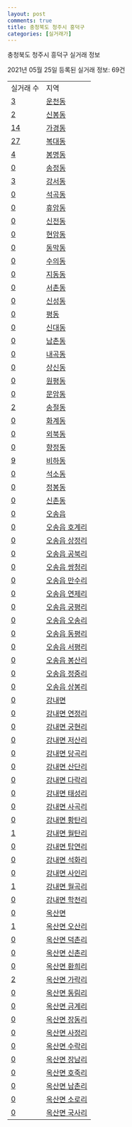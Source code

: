 ```yaml
---
layout: post
comments: true
title: 충청북도 청주시 흥덕구
categories: [실거래가]
---
```


충청북도 청주시 흥덕구 실거래 정보

2021년 05월 25일 등록된 실거래 정보: 69건


<table>
  <tr>
    <td>실거래 수</td>
    <td>지역</td>
  </tr>

  
  <tr>
    <td><a href="4311310400.html">3</a></td>
    <td><a href="4311310400.html">운천동</a></td>
  </tr>
    

  <tr>
    <td><a href="4311310500.html">2</a></td>
    <td><a href="4311310500.html">신봉동</a></td>
  </tr>
    

  <tr>
    <td><a href="4311311300.html">14</a></td>
    <td><a href="4311311300.html">가경동</a></td>
  </tr>
    

  <tr>
    <td><a href="4311311400.html">27</a></td>
    <td><a href="4311311400.html">복대동</a></td>
  </tr>
    

  <tr>
    <td><a href="4311311500.html">4</a></td>
    <td><a href="4311311500.html">봉명동</a></td>
  </tr>
    

  <tr>
    <td><a href="4311311600.html">0</a></td>
    <td><a href="4311311600.html">송정동</a></td>
  </tr>
    

  <tr>
    <td><a href="4311311700.html">3</a></td>
    <td><a href="4311311700.html">강서동</a></td>
  </tr>
    

  <tr>
    <td><a href="4311311800.html">0</a></td>
    <td><a href="4311311800.html">석곡동</a></td>
  </tr>
    

  <tr>
    <td><a href="4311311900.html">0</a></td>
    <td><a href="4311311900.html">휴암동</a></td>
  </tr>
    

  <tr>
    <td><a href="4311312000.html">0</a></td>
    <td><a href="4311312000.html">신전동</a></td>
  </tr>
    

  <tr>
    <td><a href="4311312100.html">0</a></td>
    <td><a href="4311312100.html">현암동</a></td>
  </tr>
    

  <tr>
    <td><a href="4311312200.html">0</a></td>
    <td><a href="4311312200.html">동막동</a></td>
  </tr>
    

  <tr>
    <td><a href="4311312300.html">0</a></td>
    <td><a href="4311312300.html">수의동</a></td>
  </tr>
    

  <tr>
    <td><a href="4311312400.html">0</a></td>
    <td><a href="4311312400.html">지동동</a></td>
  </tr>
    

  <tr>
    <td><a href="4311312500.html">0</a></td>
    <td><a href="4311312500.html">서촌동</a></td>
  </tr>
    

  <tr>
    <td><a href="4311312600.html">0</a></td>
    <td><a href="4311312600.html">신성동</a></td>
  </tr>
    

  <tr>
    <td><a href="4311312700.html">0</a></td>
    <td><a href="4311312700.html">평동</a></td>
  </tr>
    

  <tr>
    <td><a href="4311312800.html">0</a></td>
    <td><a href="4311312800.html">신대동</a></td>
  </tr>
    

  <tr>
    <td><a href="4311312900.html">0</a></td>
    <td><a href="4311312900.html">남촌동</a></td>
  </tr>
    

  <tr>
    <td><a href="4311313000.html">0</a></td>
    <td><a href="4311313000.html">내곡동</a></td>
  </tr>
    

  <tr>
    <td><a href="4311313100.html">0</a></td>
    <td><a href="4311313100.html">상신동</a></td>
  </tr>
    

  <tr>
    <td><a href="4311313200.html">0</a></td>
    <td><a href="4311313200.html">원평동</a></td>
  </tr>
    

  <tr>
    <td><a href="4311313300.html">0</a></td>
    <td><a href="4311313300.html">문암동</a></td>
  </tr>
    

  <tr>
    <td><a href="4311313400.html">2</a></td>
    <td><a href="4311313400.html">송절동</a></td>
  </tr>
    

  <tr>
    <td><a href="4311313500.html">0</a></td>
    <td><a href="4311313500.html">화계동</a></td>
  </tr>
    

  <tr>
    <td><a href="4311313600.html">0</a></td>
    <td><a href="4311313600.html">외북동</a></td>
  </tr>
    

  <tr>
    <td><a href="4311313700.html">0</a></td>
    <td><a href="4311313700.html">향정동</a></td>
  </tr>
    

  <tr>
    <td><a href="4311313800.html">9</a></td>
    <td><a href="4311313800.html">비하동</a></td>
  </tr>
    

  <tr>
    <td><a href="4311313900.html">0</a></td>
    <td><a href="4311313900.html">석소동</a></td>
  </tr>
    

  <tr>
    <td><a href="4311314000.html">0</a></td>
    <td><a href="4311314000.html">정봉동</a></td>
  </tr>
    

  <tr>
    <td><a href="4311314100.html">0</a></td>
    <td><a href="4311314100.html">신촌동</a></td>
  </tr>
    

  <tr>
    <td><a href="4311325000.html">0</a></td>
    <td><a href="4311325000.html">오송읍</a></td>
  </tr>
    

  <tr>
    <td><a href="4311325021.html">0</a></td>
    <td><a href="4311325021.html">오송읍 호계리</a></td>
  </tr>
    

  <tr>
    <td><a href="4311325022.html">0</a></td>
    <td><a href="4311325022.html">오송읍 상정리</a></td>
  </tr>
    

  <tr>
    <td><a href="4311325023.html">0</a></td>
    <td><a href="4311325023.html">오송읍 공북리</a></td>
  </tr>
    

  <tr>
    <td><a href="4311325024.html">0</a></td>
    <td><a href="4311325024.html">오송읍 쌍청리</a></td>
  </tr>
    

  <tr>
    <td><a href="4311325025.html">0</a></td>
    <td><a href="4311325025.html">오송읍 만수리</a></td>
  </tr>
    

  <tr>
    <td><a href="4311325026.html">0</a></td>
    <td><a href="4311325026.html">오송읍 연제리</a></td>
  </tr>
    

  <tr>
    <td><a href="4311325027.html">0</a></td>
    <td><a href="4311325027.html">오송읍 궁평리</a></td>
  </tr>
    

  <tr>
    <td><a href="4311325028.html">0</a></td>
    <td><a href="4311325028.html">오송읍 오송리</a></td>
  </tr>
    

  <tr>
    <td><a href="4311325029.html">0</a></td>
    <td><a href="4311325029.html">오송읍 동평리</a></td>
  </tr>
    

  <tr>
    <td><a href="4311325030.html">0</a></td>
    <td><a href="4311325030.html">오송읍 서평리</a></td>
  </tr>
    

  <tr>
    <td><a href="4311325031.html">0</a></td>
    <td><a href="4311325031.html">오송읍 봉산리</a></td>
  </tr>
    

  <tr>
    <td><a href="4311325032.html">0</a></td>
    <td><a href="4311325032.html">오송읍 정중리</a></td>
  </tr>
    

  <tr>
    <td><a href="4311325033.html">0</a></td>
    <td><a href="4311325033.html">오송읍 상봉리</a></td>
  </tr>
    

  <tr>
    <td><a href="4311331000.html">0</a></td>
    <td><a href="4311331000.html">강내면</a></td>
  </tr>
    

  <tr>
    <td><a href="4311331021.html">0</a></td>
    <td><a href="4311331021.html">강내면 연정리</a></td>
  </tr>
    

  <tr>
    <td><a href="4311331022.html">0</a></td>
    <td><a href="4311331022.html">강내면 궁현리</a></td>
  </tr>
    

  <tr>
    <td><a href="4311331023.html">0</a></td>
    <td><a href="4311331023.html">강내면 저산리</a></td>
  </tr>
    

  <tr>
    <td><a href="4311331024.html">0</a></td>
    <td><a href="4311331024.html">강내면 당곡리</a></td>
  </tr>
    

  <tr>
    <td><a href="4311331025.html">0</a></td>
    <td><a href="4311331025.html">강내면 산단리</a></td>
  </tr>
    

  <tr>
    <td><a href="4311331026.html">0</a></td>
    <td><a href="4311331026.html">강내면 다락리</a></td>
  </tr>
    

  <tr>
    <td><a href="4311331027.html">0</a></td>
    <td><a href="4311331027.html">강내면 태성리</a></td>
  </tr>
    

  <tr>
    <td><a href="4311331028.html">0</a></td>
    <td><a href="4311331028.html">강내면 사곡리</a></td>
  </tr>
    

  <tr>
    <td><a href="4311331029.html">0</a></td>
    <td><a href="4311331029.html">강내면 황탄리</a></td>
  </tr>
    

  <tr>
    <td><a href="4311331030.html">1</a></td>
    <td><a href="4311331030.html">강내면 월탄리</a></td>
  </tr>
    

  <tr>
    <td><a href="4311331031.html">0</a></td>
    <td><a href="4311331031.html">강내면 탑연리</a></td>
  </tr>
    

  <tr>
    <td><a href="4311331032.html">0</a></td>
    <td><a href="4311331032.html">강내면 석화리</a></td>
  </tr>
    

  <tr>
    <td><a href="4311331033.html">0</a></td>
    <td><a href="4311331033.html">강내면 사인리</a></td>
  </tr>
    

  <tr>
    <td><a href="4311331034.html">1</a></td>
    <td><a href="4311331034.html">강내면 월곡리</a></td>
  </tr>
    

  <tr>
    <td><a href="4311331035.html">0</a></td>
    <td><a href="4311331035.html">강내면 학천리</a></td>
  </tr>
    

  <tr>
    <td><a href="4311332000.html">0</a></td>
    <td><a href="4311332000.html">옥산면</a></td>
  </tr>
    

  <tr>
    <td><a href="4311332021.html">1</a></td>
    <td><a href="4311332021.html">옥산면 오산리</a></td>
  </tr>
    

  <tr>
    <td><a href="4311332022.html">0</a></td>
    <td><a href="4311332022.html">옥산면 덕촌리</a></td>
  </tr>
    

  <tr>
    <td><a href="4311332023.html">0</a></td>
    <td><a href="4311332023.html">옥산면 신촌리</a></td>
  </tr>
    

  <tr>
    <td><a href="4311332024.html">0</a></td>
    <td><a href="4311332024.html">옥산면 환희리</a></td>
  </tr>
    

  <tr>
    <td><a href="4311332025.html">2</a></td>
    <td><a href="4311332025.html">옥산면 가락리</a></td>
  </tr>
    

  <tr>
    <td><a href="4311332026.html">0</a></td>
    <td><a href="4311332026.html">옥산면 동림리</a></td>
  </tr>
    

  <tr>
    <td><a href="4311332027.html">0</a></td>
    <td><a href="4311332027.html">옥산면 금계리</a></td>
  </tr>
    

  <tr>
    <td><a href="4311332028.html">0</a></td>
    <td><a href="4311332028.html">옥산면 장동리</a></td>
  </tr>
    

  <tr>
    <td><a href="4311332029.html">0</a></td>
    <td><a href="4311332029.html">옥산면 사정리</a></td>
  </tr>
    

  <tr>
    <td><a href="4311332030.html">0</a></td>
    <td><a href="4311332030.html">옥산면 수락리</a></td>
  </tr>
    

  <tr>
    <td><a href="4311332031.html">0</a></td>
    <td><a href="4311332031.html">옥산면 장남리</a></td>
  </tr>
    

  <tr>
    <td><a href="4311332032.html">0</a></td>
    <td><a href="4311332032.html">옥산면 호죽리</a></td>
  </tr>
    

  <tr>
    <td><a href="4311332033.html">0</a></td>
    <td><a href="4311332033.html">옥산면 남촌리</a></td>
  </tr>
    

  <tr>
    <td><a href="4311332034.html">0</a></td>
    <td><a href="4311332034.html">옥산면 소로리</a></td>
  </tr>
    

  <tr>
    <td><a href="4311332035.html">0</a></td>
    <td><a href="4311332035.html">옥산면 국사리</a></td>
  </tr>
    


</table>
    